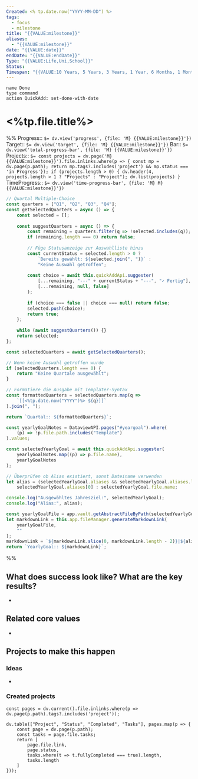 ```yaml
---
Created: <% tp.date.now("YYYY-MM-DD") %>
tags:
  - focus
  - milestone
title: "{{VALUE:milestone}}"
aliases:
  - "{{VALUE:milestone}}"
date: "{{VALUE:date}}"
endDate: "{{VALUE:endDate}}"
Type: "{{VALUE:Life,Uni,School}}"
Status: 
Timespan: "{{VALUE:10 Years, 5 Years, 3 Years, 1 Year, 6 Months, 1 Month, 1 Week}}"
---
```

```button
name Done
type command
action QuickAdd: set-done-with-date
```

# <%tp.file.title%>

%%
Progress:: `$= dv.view('progress', {file: 'M} {{VALUE:milestone}}'})`
Target:: `$= dv.view('target', {file: 'M} {{VALUE:milestone}}'})`
Bar:: `$= dv.view('total-progress-bar', {file: 'M} {{VALUE:milestone}}'})`
Projects:: `$= const projects = dv.page('M} {{VALUE:milestone}}').file.inlinks.where(p => { const mp = dv.page(p.path); return mp.tags?.includes('project') && mp.status === 'in Progress'}); if (projects.length > 0) { dv.header(4, projects.length > 1 ? "Projects" : "Project"); dv.list(projects) }`
TimeProgress:: `$= dv.view('time-progress-bar', {file: 'M} M} {{VALUE:milestone}}'})`
```js quickadd
// Quartal Multiple-Choice
const quarters = ["Q1", "Q2", "Q3", "Q4"];
const getSelectedQuarters = async () => {
    const selected = [];
    
    const suggestQuarters = async () => {
        const remaining = quarters.filter(q => !selected.includes(q));
        if (remaining.length === 0) return false;
        
        // Füge Statusanzeige zur Auswahlliste hinzu
        const currentStatus = selected.length > 0 ? 
            `Bereits gewählt: ${selected.join(", ")}` : 
            "Keine Auswahl getroffen";
            
        const choice = await this.quickAddApi.suggester(
            [...remaining, "---" + currentStatus + "---", "✓ Fertig"],
            [...remaining, null, false]
        );
        
        if (choice === false || choice === null) return false;
        selected.push(choice);
        return true;
    };
    
    while (await suggestQuarters()) {}
    return selected;
};

const selectedQuarters = await getSelectedQuarters();

// Wenn keine Auswahl getroffen wurde
if (selectedQuarters.length === 0) {
    return "Keine Quartale ausgewählt";
}

// Formatiere die Ausgabe mit Templater-Syntax
const formattedQuarters = selectedQuarters.map(q => 
    `[[<%tp.date.now("YYYY")%> ${q}]]`
).join(", ");

return `Quartal:: ${formattedQuarters}`;
```
```js quickadd
const yearlyGoalNotes = DataviewAPI.pages("#yeargoal").where(
    (p) => !p.file.path.includes("Template")
).values;

const selectedYearlyGoal = await this.quickAddApi.suggester(
    yearlyGoalNotes.map((p) => p.file.name),
    yearlyGoalNotes
);

// Überprüfen ob Alias existiert, sonst Dateiname verwenden
let alias = (selectedYearlyGoal.aliases && selectedYearlyGoal.aliases.length > 0) ? 
    selectedYearlyGoal.aliases[0] : selectedYearlyGoal.file.name;

console.log("Ausgewähltes Jahresziel:", selectedYearlyGoal);
console.log("Alias:", alias);

const yearlyGoalFile = app.vault.getAbstractFileByPath(selectedYearlyGoal.file.path);
let markdownLink = this.app.fileManager.generateMarkdownLink(
    yearlyGoalFile,
    ""
);
markdownLink = `${markdownLink.slice(0, markdownLink.length - 2)}|${alias}${markdownLink.slice(markdownLink.length - 2)}`;
return `YearlyGoal:: ${markdownLink}`;
```
%%

## What does success look like? What are the key results?

- 

## Related core values

- 

## Projects to make this happen

### Ideas

-

### Created projects

```dataviewjs
const pages = dv.current().file.inlinks.where(p => dv.page(p.path).tags?.includes('project'));

dv.table(["Project", "Status", "Completed", "Tasks"], pages.map(p => {
	const page = dv.page(p.path);
	const tasks = page.file.tasks;
	return [
		page.file.link,
		page.status,
		tasks.where(t => t.fullyCompleted === true).length,
		tasks.length
	]
}));
```
